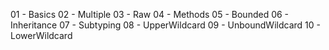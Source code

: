 01 - Basics
02 - Multiple
03 - Raw
04 - Methods
05 - Bounded
06 - Inheritance
07 - Subtyping
08 - UpperWildcard
09 - UnboundWildcard
10 - LowerWildcard